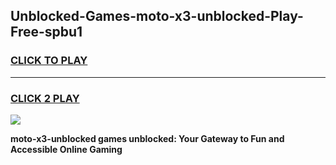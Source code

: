 
## Unblocked-Games-moto-x3-unblocked-Play-Free-spbu1
<h3>
<a href="https://premium76.site?title=moto-x3-unblocked&ref=23A">CLICK TO PLAY</a></h3>
<hr>

<h3>
<a href="https://premium76.site?title=moto-x3-unblocked&ref=23A">CLICK 2 PLAY</a>
  
</h3>

<a href="https://premium76.site?title=moto-x3-unblocked&ref=23A"><img src="https://clearcache.store/games.png"></a>


**moto-x3-unblocked games unblocked: Your Gateway to Fun and Accessible Online Gaming**
